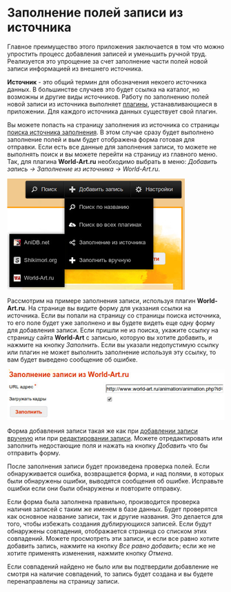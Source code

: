 # Заполнение полей записи из источника

Главное преимущество этого приложения заключается в том что можно упростить процесс добавления записей и уменьшить
ручной труд. Реализуется это упрощение за счет заполнение части полей новой записи информацией из внешнего источника.

**Источник** - это общий термин для обозначения некоего источника данных. В большинстве случаев это будет ссылка на
каталог, но возможны и другие виды источников. Работу по заполнению полей новой записи из источника выполняет
[плагины](/ru/user/general/plugins.md), устанавливающиеся в приложении. Для каждого источника данных существует свой плагин.

Вы можете попасть на страницу заполнения из источника со страницы [поиска источника
заполнения](/ru/user/item/add/search.md). В этом случае сразу будет выполнено заполнение полей и вым будет отображена
форма готовая для отправки. Если есть все данные для заполнения записи, то можете не выполнять поиск
и вы можете перейти на страницу из главного меню. Так, для плагина **World-Art.ru** необходимо выбрать в меню:
*Добавить запись -> Заполнение из источника -> World-Art.ru*.

![Заполнение полей записи из источника](https://raw.githubusercontent.com/anime-db/anime-db-docs/master/images/ru/item/menu_add_from_fill.jpg)

Рассмотрим на примере заполнения записи, используя плагин **World-Art.ru**. На странице вы видите форму для указания
ссылки на источника. Если вы попали на страницу со страницы поиска источника, то его поле будет уже заполнено и
вы будете видеть еще одну форму для добавления записи. Если пришли не из поиска, укажите ссылку на страницу сайта
**World-Art** с записью, которую вы хотите добавить, и нажмите на кнопку *Заполнить*. Если вы указали недопустимую ссылку
или плагин не может выполнить заполнение используя эту ссылку, то вам будет выведено сообщение об ошибке.

![Форма источника World-Art.ru](https://raw.githubusercontent.com/anime-db/anime-db-docs/master/images/ru/item/fill_from_source.jpg)

Форма добавления записи такая же как при [добавлении записи вручную](/ru/user/item/add/manually.md) или при
[редактировании записи](/ru/user/item/change.md). Можете отредактировать или заполнить недостающие поля и нажать на
кнопку *Добавить* что бы отправить форму.

После заполнения записи будет произведена проверка полей. Если обнаруживается ошибка, возвращается форма, и
над полями, в которых были обнаружены ошибки, выводятся сообщения об ошибке. Исправьте ошибки если они были
обнаружены и повторите отправку.

Если форма была заполнена правильно, производится проверка наличия записей с таким же именем в базе данных.
Будет проверятся как основное название записи, так и другие названия. Это делается для того, чтобы избежать создания
дублирующихся записей. Если будут обнаружены совпадения, отображается страница со списком этих совпадений. Можете
просмотреть эти записи, и если все равно хотите добавить запись, нажмите на кнопку *Все равно добавить*; если же
не хотите применять изменения, нажмите кнопку *Отмена*.

Если совпадений найдено не было или вы подтвердили добавление не смотря на наличие совпадений, то запись будет создана
и вы будете перенаправлены на страницу записи.